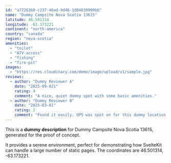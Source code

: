 ```yaml
---
id: "a7726360-c237-46ad-9d46-1d84639909bb"
name: "Dummy Campsite Nova Scotia 13615"
latitude: 46.501314
longitude: -63.173221
continent: "north-america"
country: "canada"
region: "nova-scotia"
amenities:
  - "toilet"
  - "ATV-access"
  - "fishing"
  - "fire-pit"
images:
  - "https://res.cloudinary.com/demo/image/upload/v1/sample.jpg"
reviews:
  - author: "Dummy Reviewer A"
    date: "2025-09-021"
    rating: 4
    comment: "A nice, quiet dummy spot with some basic amenities."
  - author: "Dummy Reviewer B"
    date: "2025-03-01"
    rating: 2
    comment: "Found it easily. GPS was spot on for this dummy location."
---
```


This is a **dummy description** for Dummy Campsite Nova Scotia 13615, generated for the proof of concept.

It provides a serene environment, perfect for demonstrating how SvelteKit can handle a large number of static pages. The coordinates are 46.501314, -63.173221.
